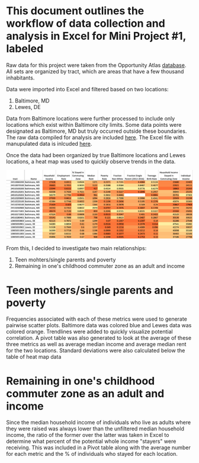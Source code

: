 # This document outlines the workflow of data collection and analysis in Excel for Mini Project #1, labeled 

Raw data for this project were taken from the Opportunity Atlas [database](https://www.opportunityatlas.org/). All sets are organized by tract, which are areas that have a few thousand inhabitants.

Data were imported into Excel and filtered based on two locations: 
1. Baltimore, MD
1. Lewes, DE

Data from Baltimore locations were further processed to include only locations which exist within Baltimore city limits. Some data points were designated as Baltimore, MD but truly occurred outside these boundaries. The raw data compiled for analysis are included [here](https://github.com/mehurlock94/comparing-baltimore-lewes-social-status/blob/main/Mini_Project_1_raw_data.xlsx). The Excel file with manupulated data is inlcuded [here](https://github.com/mehurlock94/comparing-baltimore-lewes-social-status/blob/main/comparing-baltimore-lewes-social-status.xlsx).

Once the data had been organized by true Baltimore locations and Lewes locations, a heat map was used to quickly observe trends in the data. 

![alt text](https://github.com/mehurlock94/comparing-baltimore-lewes-social-status/blob/main/Baltimore_Lewes_metric_heatmap.png)

From this, I decided to investigate two main relationships:
1. Teen mohters/single parents and poverty
1. Remaining in one's childhood commuter zone as an adult and income

# Teen mothers/single parents and poverty
Frequencies associated with each of these metrics were used to generate pairwise scatter plots. Baltimore data was colored blue and Lewes data was colored orange. Trendlines were added to quickly visualize potential correlation. A pivot table was also generated to look at the average of these three metrics as well as average median income and average median rent for the two locations. Standard deviations were also calculated below the table of heat map data

# Remaining in one's childhood commuter zone as an adult and income
Since the median household income of individuals who live as adults where they were raised was always lower than the unfiltered median household income, the ratio of the former over the latter was taken in Excel to determine what percent of the potential whole income "stayers" were receiving. This was included in a Pivot table along with the average number for each metric and the % of individuals who stayed for each location.

